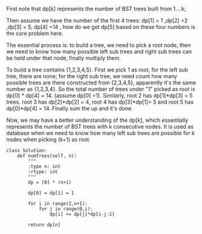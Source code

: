 First note that dp[k] represents the number of BST trees built from 1....k;

Then assume we have the number of the first 4 trees: dp[1] = 1 ,dp[2] =2 ,dp[3] = 5, dp[4] =14 , 
how do we get dp[5] based on these four numbers is the core problem here.

The essential process is: to build a tree, we need to pick a root node, then we need to know how many possible left sub trees 
and right sub trees can be held under that node, finally multiply them.

To build a tree contains {1,2,3,4,5}. First we pick 1 as root, for the left sub tree, there are none; for the right sub tree,
we need count how many possible trees are there constructed from {2,3,4,5}, apparently it's the same number as {1,2,3,4}. 
So the total number of trees under "1" picked as root is dp[0] * dp[4] = 14. (assume dp[0] =1). 
Similarly, root 2 has dp[1]*dp[3] = 5 trees. root 3 has dp[2]*dp[2] = 4, root 4 has dp[3]*dp[1]= 5 
and root 5 has dp[0]*dp[4] = 14. Finally sum the up and it's done.

Now, we may have a better understanding of the dp[k], 
which essentially represents the number of BST trees with k consecutive nodes.
It is used as database when we need to know how many left sub trees are possible for k nodes when picking (k+1) as root.
```
class Solution:
    def numTrees(self, n):
        """
        :type n: int
        :rtype: int
        """
        dp = [0] * (n+1)
        
        dp[0] = dp[1] = 1
        
        for i in range(2,n+1):
            for j in range(0,i):
                dp[i] += dp[j]*dp[i-j-1]
        
        return dp[n]
                
   
```
